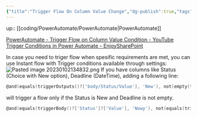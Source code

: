 ```yaml
---
{"title":"Trigger Flow On Column Value Change","dg-publish":true,"tags":["coding/PowerAutomate"],"language":"en","permalink":"/coding/power-automate/trigger-flow-on-column-value-change/","dgPassFrontmatter":true}
---
```


up:: [[coding/PowerAutomate/PowerAutomate\|PowerAutomate]]

[PowerAutomate - Trigger Flow on Column Value Condition - YouTube](https://www.youtube.com/watch?v=HLxZ_lGhEg8)
[Trigger Conditions in Power Automate - EnjoySharePoint](https://www.enjoysharepoint.com/trigger-conditions-in-power-automate/)

In case you need to triger flow when spesific requirements are met, you can use Instant flow with Trigger conditions available through settings:
![Pasted image 20230102134832.png](/img/user/attachments/Pasted%20image%2020230102134832.png)
If you have columns like  Status (Choice with New option), Deadline (DateTime),
adding a following line:

```go
@and(equals(triggerOutputs()?['body/Status/Value'], 'New'), not(empty(triggerOutputs()?['body/Deadline'])))
```
will trigger a flow only if the Status is New and Deadline is not empty.

```go
@and(equals(triggerBody()?['Status']?['Value'], 'Nowy'), not(equals(triggerBody()?['Deadline'], null)))
```
